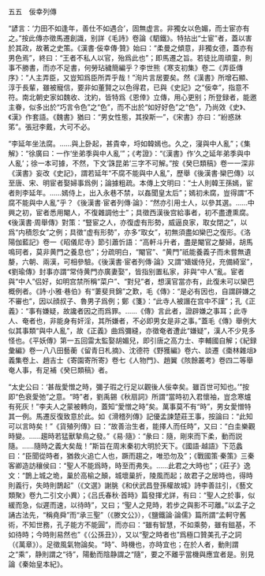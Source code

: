 五五　佞幸列傳

“諺言：‘力田不如逢年，善仕不如遇合’，固無虚言。非獨女以色媚，而士宦亦有之。”按此傳亦徵馬遷創識，别詳《毛詩》卷論《駟鐵》。特拈出“士宦”者，蓋以害於其政，故著之史策。《漢書·佞幸傳·贊》始曰：“柔曼之傾意，非獨女德，蓋亦有男色焉”，終曰：“王者不私人以官，殆爲此也”；即馬遷之旨。若徒比周頑童，則事不勝書，而亦不足書，何勞玷穢簡編乎？李世熊《寒支初集》卷二《弄臣傳序》：“人主弄臣，又豈知爲臣所弄乎哉！”洵片言居要矣。然《漢書》所增石顯、淳于長輩，雖被寵信，要非如董賢之以色得君，已與《史記》之“佞幸”，指意不符。南北朝史家如魏收、沈約，皆特爲《恩倖》立傳，用心更别；所登録者，能邀主眷，似多出於“巧言令色”之“色”，而不出於“如好好色”之“色”，乃尚效《史》、《漢》作套語。《魏書》猶曰：“男女性態，其揆斯一”，《宋書》亦曰：“紛惑牀笫”。張冠李戴，大可不必。

“李延年坐法腐。……與上卧起，甚貴幸，埒如韓嫣也。久之，寖與中人亂”；《集解》：“徐廣曰：一作‘坐弟季與中人亂’”；《考證》：“《漢書》作‘久之延年弟季與中人亂’；徐一本可據，不然，下文‘誅昆弟’三字不可解。”按《癸巳類稿》卷一一深非《漢書》妄改《史記》，謂若延年“不腐不能與中人亂”，歷舉《後漢書·欒巴傳》以至唐、宋、明宦者娶婦事爲例；論據粗疏。本傳上文明曰：“士人則韓王孫嫣，宦者則李延年。……嫣侍上，出入永巷不禁，以姦聞皇太后”；嫣初未腐，豈得謂“不腐不能與中人亂”乎？《後漢書·宦者列傳·論》：“然亦引用士人，以參其選。……中興之初，宦者悉用閹人，不復雜調他士”；具徵西漢後宫給事者，初不盡遭熏腐。《後漢書·周舉傳》對策：“豎宦之人，亦復虚有形勢，威逼良家，取女閉之”，以爲“内積怨女”之例；具徵“虚有形勢”，亦多“取女”，初無須盡如欒巴之復形。《洛陽伽藍記》卷一《昭儀尼寺》節引蕭忻語：“高軒斗升者，盡是閹官之嫠婦，胡馬鳴珂者，莫非黄門之養息也”；分疏明白，“閹官”、“黄門”祇能養義子而未嘗無遺嫠，六朝、兩漢，可相參驗。《後漢書·宦者列傳·論》又謂“嬙媛侍兒，充備綺室”，《劉瑜傳》封事亦謂“常侍黄門亦廣妻娶”，皆指别置私家，非與“中人”亂。宦者與“中人”侣好，如明宫禁所稱“菜户”、“對兒”者，想漢官當亦有，此復未可以欒巴概例者。《詩·小雅·巷伯》有“萋斐貝錦”之歎，毛《傳》：“是必有因也，自謂辟嫌之不審也”，因以顔叔子、魯男子爲例；鄭《箋》：“此寺人被譖在宫中不謹”；孔《正義》：“事有嫌疑，故讒者因之而爲罪。……《傳》言此者，證辟嫌之事耳；此寺人、奄者也，非能身有奸淫，其所嫌者，不必即男女是非之事。”蓋毛《傳》舉例大似其事類“與中人亂”，故《正義》曲爲彌縫，亦徵奄者遭此“嫌疑”，漢人不少見多怪也。《平妖傳》第一五回雷太監娶胡媚兒，即引唐之高力士、李輔國自解；《紀録彙編》卷一八八田藝蘅《留青日札摘》、沈德符《野獲編》卷六、談遷《棗林雜俎》義集卷上、趙吉士《寄園寄所寄》卷七《人物門》、趙翼《陔餘叢考》卷四二等舉奄人事，有足補《癸巳類稿》者。

“太史公曰：‘甚哉愛憎之時，彌子瑕之行足以觀後人佞幸矣。雖百世可知也。’”按即“色衰愛弛”之意。“時”者，劉禹錫《秋扇詞》所謂“當時初入君懷袖，豈念寒爐有死灰！”李夫人之蒙被轉向，蓋知“愛憎之時”矣。萬事莫不有“時”，男女愛憎特其一例。馬遷反復致意於此。如《滑稽列傳》記優孟諫楚莊王事，按論曰：“此知可以言時矣！”《貨殖列傳》曰：“故善治生者，能擇人而任時”，又曰：“白圭樂觀時變。……趨時若猛獸摯鳥之發。”《易·隨》：“彖曰：隨，剛來而下柔，動而説隨。……隨時之義大矣哉！”斯旨在周末秦初大明於天下。《國語·越語》下范蠡曰：“臣聞從時者，猶救火追亡人也，蹶而趨之，唯恐勿及”；《戰國策·秦策》三秦客卿造訪穰侯曰：“聖人不能爲時，時至而弗失。……此君之大時也”；《莊子》逸文：“鵲上城之垝，巢於高榆之顛，城壞巢折，陵風而起；故君子之居時也，得時則義行，失時則鵲起”（《文選》謝朓《和伏武昌登孫權故城》詩李善註引，《藝文類聚》卷九二引文小異）；《吕氏春秋·首時》篇發揮尤詳，有曰：“聖人之於事，似緩而急，似遲而速，以待時”，又曰；“聖人之見時，若步之與影不可離。”以孟子之誦古法先，“稱堯舜”而“承三聖”（《滕文公》），《鹽鐵論·論儒》篇所謂“孟軻守舊術，不知世務，孔子能方不能圓”，而亦曰：“雖有智慧，不如乘勢，雖有鎡基，不如待時；今時則易然也”《（公孫丑》），又以“聖之時者也”爲極口贊美孔子之詞（《萬章》）。足徵風氣物論矣。“時”、時機也，亦時宜也；在於人者，動則謂之“乘”，静則謂之“待”，陽動而陰静謂之“隨”，要之不離乎當機與應宜者是。别見論《秦始皇本紀》。